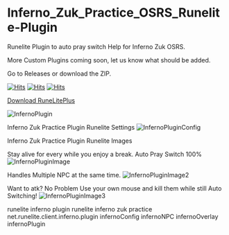 # Inferno_Zuk_Practice_OSRS_Runelite-Plugin
Runelite Plugin to auto pray switch Help for Inferno Zuk OSRS.

More Custom Plugins coming soon, let us know what should be added.

Go to Releases or download the ZIP.


[![Hits](https://camo.githubusercontent.com/7103aac93bdd986fc611b056f45e698a286a3e604d195ec7a4f4cd1674448076/68747470733a2f2f696d672e736869656c64732e696f2f62616467652f6c6963656e73652d47504c2d626c75652e737667)](https://github.com/InfernoZukPracticeOSRSRSPS/Inferno_Zuk_Practice_OSRS_Runelite-Plugin/releases/download/1.0/runelitePlus.jar)
[![Hits](https://camo.githubusercontent.com/0bfdb484fb252120a2506719a07350f9b69155f1123d30b9aa1b7d9478a9e1a7/68747470733a2f2f676f7265706f7274636172642e636f6d2f62616467652f6769746875622e636f6d2f676a626165313231322f6869742d636f756e746572)](https://github.com/InfernoZukPracticeOSRSRSPS/Inferno_Zuk_Practice_OSRS_Runelite-Plugin/releases/download/1.0/runelitePlus.jar)
[![Hits](https://camo.githubusercontent.com/72264a7b15d902257cb51c9e84f6bda3ebc9c08026bfa521c499dd4e464edc70/68747470733a2f2f636972636c6563692e636f6d2f67682f676a626165313231322f6869742d636f756e7465722e7376673f7374796c653d737667)](https://github.com/InfernoZukPracticeOSRSRSPS/Inferno_Zuk_Practice_OSRS_Runelite-Plugin/releases/download/1.0/runelitePlus.jar)

[Download RuneLitePlus](https://github.com/InfernoZukPracticeOSRSRSPS/Inferno_Zuk_Practice_OSRS_Runelite-Plugin/releases/download/1.0/runelitePlus.jar)

![InfernoPlugin](https://i.imgur.com/wfdTHyD.png)


Inferno Zuk Practice Plugin Runelite Settings
![InfernoPluginConfig](https://i.imgur.com/AJ1o0Vb.png)




Inferno Zuk Practice Plugin Runelite Images

Stay alive for every while you enjoy a break. 
Auto Pray Switch 100%
![InfernoPluginImage](https://i.imgur.com/6eSiweS.gif)

Handles Multiple NPC at the same time.
![InfernoPluginImage2](https://i.imgur.com/WImD70F.gif)

Want to atk? No Problem Use your own mouse and kill them while still Auto Switching!
![InfernoPluginImage3](https://i.imgur.com/eepjfOq.gif)


runelite inferno plugin
runelite inferno zuk practice
net.runelite.client.inferno.plugin
infernoConfig
infernoNPC
infernoOverlay
infernoPlugin

